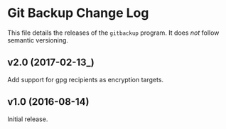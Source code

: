 # Git Backup Change Log

This file details the releases of the `gitbackup` program. It does _not_
follow semantic versioning.

## v2.0 (2017-02-13_)

Add support for gpg recipients as encryption targets.

## v1.0 (2016-08-14)

Initial release.
